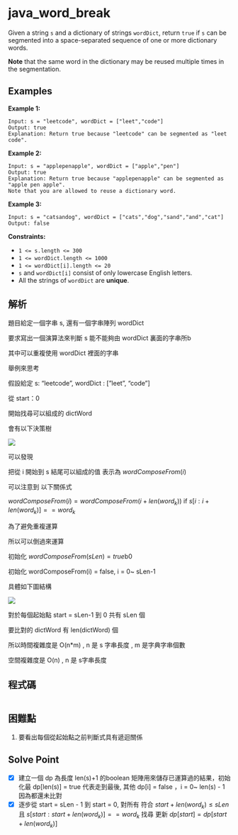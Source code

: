 # java_word_break

Given a string `s` and a dictionary of strings `wordDict`, return `true` if `s` can be segmented into a space-separated sequence of one or more dictionary words.

**Note** that the same word in the dictionary may be reused multiple times in the segmentation.

## Examples

**Example 1:**

```
Input: s = "leetcode", wordDict = ["leet","code"]
Output: true
Explanation: Return true because "leetcode" can be segmented as "leet code".

```

**Example 2:**

```
Input: s = "applepenapple", wordDict = ["apple","pen"]
Output: true
Explanation: Return true because "applepenapple" can be segmented as "apple pen apple".
Note that you are allowed to reuse a dictionary word.

```

**Example 3:**

```
Input: s = "catsandog", wordDict = ["cats","dog","sand","and","cat"]
Output: false

```

**Constraints:**

- `1 <= s.length <= 300`
- `1 <= wordDict.length <= 1000`
- `1 <= wordDict[i].length <= 20`
- `s` and `wordDict[i]` consist of only lowercase English letters.
- All the strings of `wordDict` are **unique**.

## 解析

題目給定一個字串 s, 還有一個字串陣列 wordDict

要求寫出一個演算法來判斷 s 能不能夠由 wordDict 裏面的字串所b

其中可以重複使用 wordDict 裡面的字串

舉例來思考

假設給定 s: “leetcode”, wordDict : [”leet”, “code”]

從 start：0 

開始找尋可以組成的 dictWord

會有以下決策樹

![](https://i.imgur.com/eQFW6zk.png)

可以發現 

把從 i 開始到 s 結尾可以組成的值 表示為 $wordComposeFrom(i)$

可以注意到 以下關係式

$wordComposeFrom(i) = wordComposeFrom(i+len(word_k))$  if  $s[i:i+len(word_k)]==word_k$  

為了避免重複運算

所以可以倒過來運算

初始化 $wordComposeFrom(sLen) = true$b0

初始化 wordComposeFrom(i) = false, i = 0~ sLen-1

具體如下圖結構

![](https://i.imgur.com/kqA6DBj.png)

對於每個起始點 start = sLen-1 到 0 共有 sLen 個

要比對的 dictWord 有 len(dictWord) 個

所以時間複雜度是 O(n*m) , n 是 s 字串長度 , m 是字典字串個數

空間複雜度是 O(n) , n 是 s字串長度 

## 程式碼
```java

```
## 困難點

1. 要看出每個從起始點之前判斷式具有遞迴關係

## Solve Point

- [x]  建立一個 dp 為長度 len(s)+1 的boolean 矩陣用來儲存已運算過的結果，初始化最 dp[len(s)] = true 代表走到最後, 其他 dp[i] = false ，i = 0~ len(s) - 1 因為都還未比對
- [x]  逐步從 start = sLen - 1 到 start = 0, 對所有 符合 $start + len(word_k) ≤ sLen$ 且 $s[start: start+ len(word_k)] == word_k$ 找尋 更新 $dp[start] = dp[start+len(word_k)]$